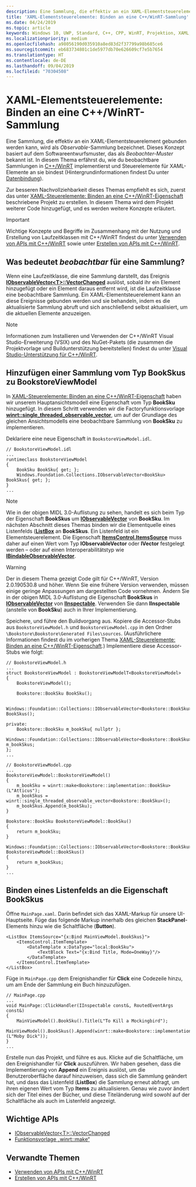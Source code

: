 ```yaml
---
description: Eine Sammlung, die effektiv an ein XAML-Elementsteuerelement gebunden werden kann, wird als *Observable*-Sammlung bezeichnet. Dieses Thema zeigt, wie man eine Observable-Sammlung implementiert und nutzt und wie man ein XAML-Elementsteuerelement daran bindet.
title: 'XAML-Elementsteuerelemente: Binden an eine C++/WinRT-Sammlung'
ms.date: 04/24/2019
ms.topic: article
keywords: Windows 10, UWP, Standard, C++, CPP, WinRT, Projektion, XAML, Steuerelement, binden, Sammlung
ms.localizationpriority: medium
ms.openlocfilehash: a98056190d035910a8ed83d2f37799a98b685ce6
ms.sourcegitcommit: eb683734801c1de5977db70e626609cf7e5b7654
ms.translationtype: HT
ms.contentlocale: de-DE
ms.lasthandoff: 09/04/2019
ms.locfileid: "70304508"
---
```

# <a name="xaml-items-controls-bind-to-a-cwinrt-collection"></a>XAML-Elementsteuerelemente: Binden an eine C++/WinRT-Sammlung

Eine Sammlung, die effektiv an ein XAML-Elementsteuerelement gebunden werden kann, wird als *Observable*-Sammlung bezeichnet. Dieses Konzept basiert auf dem Softwareentwurfsmuster, das als *Beobachter-Muster* bekannt ist. In diesem Thema erfährst du, wie du beobachtbare Sammlungen in [C++/WinRT](/windows/uwp/cpp-and-winrt-apis/intro-to-using-cpp-with-winrt) implementierst und Steuerelemente für XAML-Elemente an sie bindest (Hintergrundinformationen findest Du unter [Datenbindung](/windows/uwp/data-binding)).

Zur besseren Nachvollziehbarkeit dieses Themas empfiehlt es sich, zuerst das unter [XAML-Steuerelemente: Binden an eine C++/WinRT-Eigenschaft](binding-property.md) beschriebene Projekt zu erstellen. In diesem Thema wird dem Projekt weiterer Code hinzugefügt, und es werden weitere Konzepte erläutert.

> [!IMPORTANT]
> Wichtige Konzepte und Begriffe im Zusammenhang mit der Nutzung und Erstellung von Laufzeitklassen mit C++/WinRT findest du unter [Verwenden von APIs mit C++/WinRT](consume-apis.md) sowie unter [Erstellen von APIs mit C++/WinRT](author-apis.md).

## <a name="what-does-observable-mean-for-a-collection"></a>Was bedeutet *beobachtbar* für eine Sammlung?
Wenn eine Laufzeitklasse, die eine Sammlung darstellt, das Ereignis [**IObservableVector&lt;T&gt;::VectorChanged**](/uwp/api/windows.foundation.collections.iobservablevector-1.vectorchanged) auslöst, sobald ihr ein Element hinzugefügt oder ein Element daraus entfernt wird, ist die Laufzeitklasse eine beobachtbare Sammlung. Ein XAML-Elementsteuerelement kann an diese Ereignisse gebunden werden und sie behandeln, indem es die aktualisierte Sammlung abruft und sich anschließend selbst aktualisiert, um die aktuellen Elemente anzuzeigen.

> [!NOTE]
> Informationen zum Installieren und Verwenden der C++/WinRT Visual Studio-Erweiterung (VSIX) und des NuGet-Pakets (die zusammen die Projektvorlage und Buildunterstützung bereitstellen) findest du unter [Visual Studio-Unterstützung für C++/WinRT](intro-to-using-cpp-with-winrt.md#visual-studio-support-for-cwinrt-xaml-the-vsix-extension-and-the-nuget-package).

## <a name="add-a-bookskus-collection-to-bookstoreviewmodel"></a>Hinzufügen einer Sammlung vom Typ **BookSkus** zu **BookstoreViewModel**

In [XAML-Steuerelemente: Binden an eine C++/WinRT-Eigenschaft](binding-property.md) haben wir unserem Hauptansichtsmodell eine Eigenschaft vom Typ **BookSku** hinzugefügt. In diesem Schritt verwenden wir die Factoryfunktionsvorlage [**winrt::single_threaded_observable_vector**](/uwp/cpp-ref-for-winrt/single-threaded-observable-vector), um auf der Grundlage des gleichen Ansichtsmodells eine beobachtbare Sammlung von **BookSku** zu implementieren.

Deklariere eine neue Eigenschaft in `BookstoreViewModel.idl`.

```idl
// BookstoreViewModel.idl
...
runtimeclass BookstoreViewModel
{
    BookSku BookSku{ get; };
    Windows.Foundation.Collections.IObservableVector<BookSku> BookSkus{ get; };
}
...
```

> [!NOTE]
> Wie in der obigen MIDL 3.0-Auflistung zu sehen, handelt es sich beim Typ der Eigenschaft **BookSkus** um [**IObservableVector**](/uwp/api/windows.foundation.collections.ivector_t_) von **BookSku**. Im nächsten Abschnitt dieses Themas binden wir die Elementquelle eines Listenfelds ([**ListBox**](/uwp/api/windows.ui.xaml.controls.listbox) an **BookSkus**. Ein Listenfeld ist ein Elementsteuerelement. Die Eigenschaft [**ItemsControl.ItemsSource**](/uwp/api/windows.ui.xaml.controls.itemscontrol.itemssource) muss daher auf einen Wert vom Typ **IObservableVector** oder **IVector** festgelegt werden – oder auf einen Interoperabilitätstyp wie [**IBindableObservableVector**](/uwp/api/windows.ui.xaml.interop.ibindableobservablevector).

> [!WARNING]
> Der in diesem Thema gezeigt Code gilt für C++/WinRT, Version 2.0.190530.8 und höher. Wenn Sie eine frühere Version verwenden, müssen einige geringe Anpassungen am dargestellten Code vornehmen. Ändern Sie in der obigen MIDL 3.0-Auflistung die Eigenschaft **BookSkus** in [**IObservableVector**](/uwp/api/windows.foundation.collections.ivector_t_) von [**IInspectable**](/windows/desktop/api/inspectable/nn-inspectable-iinspectable). Verwenden Sie dann **IInspectable** (anstelle von **BookSku**) auch in Ihrer Implementierung.

Speichere, und führe den Buildvorgang aus. Kopiere die Accessor-Stubs aus `BookstoreViewModel.h` und `BookstoreViewModel.cpp` in den Ordner `\Bookstore\Bookstore\Generated Files\sources`. (Ausführlichere Informationen findest du im vorherigen Thema [XAML-Steuerelemente: Binden an eine C++/WinRT-Eigenschaft](binding-property.md).) Implementiere diese Accessor-Stubs wie folgt:

```cppwinrt
// BookstoreViewModel.h
...
struct BookstoreViewModel : BookstoreViewModelT<BookstoreViewModel>
{
    BookstoreViewModel();

    Bookstore::BookSku BookSku();

    Windows::Foundation::Collections::IObservableVector<Bookstore::BookSku> BookSkus();

private:
    Bookstore::BookSku m_bookSku{ nullptr };
    Windows::Foundation::Collections::IObservableVector<Bookstore::BookSku> m_bookSkus;
};
...
```

```cppwinrt
// BookstoreViewModel.cpp
...
BookstoreViewModel::BookstoreViewModel()
{
    m_bookSku = winrt::make<Bookstore::implementation::BookSku>(L"Atticus");
    m_bookSkus = winrt::single_threaded_observable_vector<Bookstore::BookSku>();
    m_bookSkus.Append(m_bookSku);
}

Bookstore::BookSku BookstoreViewModel::BookSku()
{
    return m_bookSku;
}

Windows::Foundation::Collections::IObservableVector<Bookstore::BookSku> BookstoreViewModel::BookSkus()
{
    return m_bookSkus;
}
...
```

## <a name="bind-a-listbox-to-the-bookskus-property"></a>Binden eines Listenfelds an die Eigenschaft **BookSkus**
Öffne `MainPage.xaml`. Darin befindet sich das XAML-Markup für unsere UI-Hauptseite. Füge das folgende Markup innerhalb des gleichen **StackPanel**-Elements hinzu wie die Schaltfläche (**Button**).

```xaml
<ListBox ItemsSource="{x:Bind MainViewModel.BookSkus}">
    <ItemsControl.ItemTemplate>
        <DataTemplate x:DataType="local:BookSku">
            <TextBlock Text="{x:Bind Title, Mode=OneWay}"/>
        </DataTemplate>
    </ItemsControl.ItemTemplate>
</ListBox>
```

Füge in `MainPage.cpp` dem Ereignishandler für **Click** eine Codezeile hinzu, um am Ende der Sammlung ein Buch hinzuzufügen.

```cppwinrt
// MainPage.cpp
...
void MainPage::ClickHandler(IInspectable const&, RoutedEventArgs const&)
{
    MainViewModel().BookSku().Title(L"To Kill a Mockingbird");
    MainViewModel().BookSkus().Append(winrt::make<Bookstore::implementation::BookSku>(L"Moby Dick"));
}
...
```

Erstelle nun das Projekt, und führe es aus. Klicke auf die Schaltfläche, um den Ereignishandler für **Click** auszuführen. Wir haben gesehen, dass die Implementierung von **Append** ein Ereignis auslöst, um die Benutzeroberfläche darauf hinzuweisen, dass sich die Sammlung geändert hat, und dass das Listenfeld (**ListBox**) die Sammlung erneut abfragt, um ihren eigenen Wert vom Typ **Items** zu aktualisieren. Genau wie zuvor ändert sich der Titel eines der Bücher, und diese Titeländerung wird sowohl auf der Schaltfläche als auch im Listenfeld angezeigt.

## <a name="important-apis"></a>Wichtige APIs
* [IObservableVector&lt;T&gt;::VectorChanged](/uwp/api/windows.foundation.collections.iobservablevector-1.vectorchanged)
* [Funktionsvorlage „winrt::make“](/uwp/cpp-ref-for-winrt/make)

## <a name="related-topics"></a>Verwandte Themen
* [Verwenden von APIs mit C++/WinRT](consume-apis.md)
* [Erstellen von APIs mit C++/WinRT](author-apis.md)
